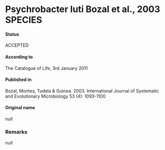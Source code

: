 Psychrobacter luti Bozal et al., 2003 SPECIES
=======

#### Status
ACCEPTED

#### According to
The Catalogue of Life, 3rd January 2011

#### Published in
Bozal, Montes, Tudela & Guinea. 2003. International Journal of Systematic and Evolutionary Microbiology 53 (4): 1093-1100

#### Original name
null

### Remarks
null